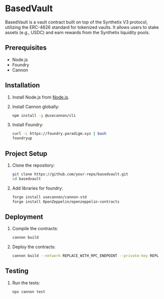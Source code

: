 # BasedVault

BasedVault is a vault contract built on top of the Synthetix V3 protocol, utilizing the ERC-4626 standard for tokenized vaults. It allows users to stake assets (e.g., USDC) and earn rewards from the Synthetix liquidity pools.

## Prerequisites

- Node.js
- Foundry
- Cannon

## Installation

1. Install Node.js from [Node.js](https://nodejs.org/).

2. Install Cannon globally:
   ```sh
   npm install -g @usecannon/cli
   ```
3. Install Foundry:
   ```sh
   curl -L https://foundry.paradigm.xyz | bash
   foundryup
   ```

## Project Setup

1. Clone the repository:

   ```sh
   git clone https://github.com/your-repo/basedvault.git
   cd basedvault
   ```

2. Add libraries for foundry:

   ```sh
   forge install usecannon/cannon-std
   forge install OpenZeppelin/openzeppelin-contracts
   ```

## Deployment

1. Compile the contracts:

   ```sh
   cannon build
   ```

2. Deploy the contracts:
   ```sh
   cannon build --network REPLACE_WITH_RPC_ENDPOINT --private-key REPLACE_WITH_KEY_THAT_HAS_GAS_TOKENS
   ```

## Testing

1. Run the tests:
   ```sh
   npx cannon test
   ```
